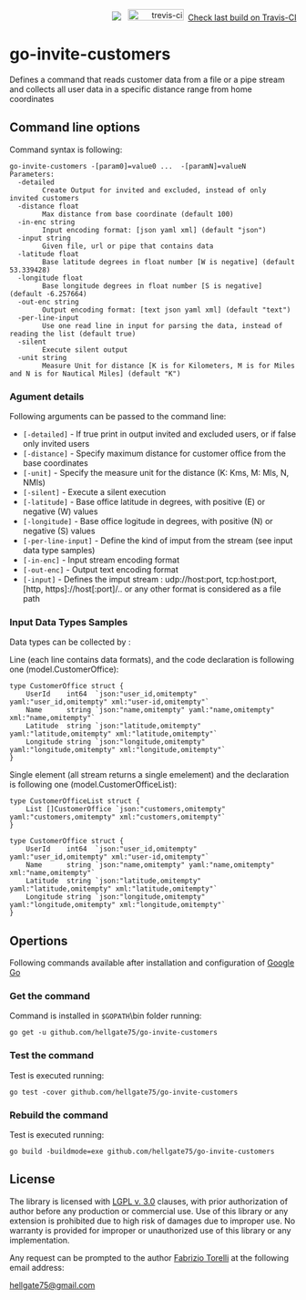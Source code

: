 <p align="right">
 <img src="https://github.com/hellgate75/go-invite-customers/workflows/Go/badge.svg?branch=master"></img>
&nbsp;&nbsp;<img src="https://api.travis-ci.com/hellgate75/go-invite-customers.svg?branch=master" alt="trevis-ci" width="98" height="20" />&nbsp;&nbsp;<a href="https://travis-ci.com/hellgate75/go-invite-customers">Check last build on Travis-CI</a>
 </p>

# go-invite-customers
Defines a command that reads customer data from a file or a pipe stream and collects all user data in a specific distance range from home coordinates


## Command line options

Command syntax is following:
```
go-invite-customers -[param0]=value0 ...  -[paramN]=valueN
Parameters:
  -detailed
        Create Output for invited and excluded, instead of only invited customers
  -distance float
        Max distance from base coordinate (default 100)
  -in-enc string
        Input encoding format: [json yaml xml] (default "json")
  -input string
        Given file, url or pipe that contains data
  -latitude float
        Base latitude degrees in float number [W is negative] (default 53.339428)
  -longitude float
        Base longitude degrees in float number [S is negative] (default -6.257664)
  -out-enc string
        Output encoding format: [text json yaml xml] (default "text")
  -per-line-input
        Use one read line in input for parsing the data, instead of reading the list (default true)
  -silent
        Execute silent output
  -unit string
        Measure Unit for distance [K is for Kilometers, M is for Miles and N is for Nautical Miles] (default "K")
```

### Agument details

Following arguments can be passed to the command line:

* `[-detailed]` - If true print in output invited and excluded users, or if false only invited users
* `[-distance]` - Specify maximum distance for customer office from the base coordinates
* `[-unit]` - Specify the measure unit for the distance (K: Kms, M: Mls, N, NMls)
* `[-silent]` - Execute a silent execution
* `[-latitude]` - Base office latitude in degrees, with positive (E) or negative (W) values
* `[-longitude]` - Base office logitude in degrees, with positive (N) or negative (S) values
* `[-per-line-input]` - Define the kind of imput from the stream (see input data type samples)
* `[-in-enc]` - Input stream encoding format
* `[-out-enc]` - Output text encoding format
* `[-input]` - Defines the imput stream : udp://host:port, tcp:host:port, [http, https]://host[:port]/.. or any other format is considered as a file path


### Input Data Types Samples

Data types can be collected by :

Line (each line contains data formats), and the code declaration is following one (model.CustomerOffice):

```
type CustomerOffice struct {
	UserId    int64  `json:"user_id,omitempty" yaml:"user_id,omitempty" xml:"user-id,omitempty"`
	Name      string `json:"name,omitempty" yaml:"name,omitempty" xml:"name,omitempty"`
	Latitude  string `json:"latitude,omitempty" yaml:"latitude,omitempty" xml:"latitude,omitempty"`
	Longitude string `json:"longitude,omitempty" yaml:"longitude,omitempty" xml:"longitude,omitempty"`
}
```

Single element (all stream returns a single emelement) and the declaration is following one (model.CustomerOfficeList):

```
type CustomerOfficeList struct {
	List []CustomerOffice `json:"customers,omitempty" yaml:"customers,omitempty" xml:"customers,omitempty"`
}

type CustomerOffice struct {
	UserId    int64  `json:"user_id,omitempty" yaml:"user_id,omitempty" xml:"user-id,omitempty"`
	Name      string `json:"name,omitempty" yaml:"name,omitempty" xml:"name,omitempty"`
	Latitude  string `json:"latitude,omitempty" yaml:"latitude,omitempty" xml:"latitude,omitempty"`
	Longitude string `json:"longitude,omitempty" yaml:"longitude,omitempty" xml:"longitude,omitempty"`
}
```



## Opertions

Following commands available after installation and configuration of [Google Go](https://golang.org/doc/install)


### Get the command

Command is installed in `$GOPATH`\bin folder running:

```
go get -u github.com/hellgate75/go-invite-customers
```



### Test the command

Test is executed running:

```
go test -cover github.com/hellgate75/go-invite-customers
```


### Rebuild the command

Test is executed running:

```
go build -buildmode=exe github.com/hellgate75/go-invite-customers
```




## License

The library is licensed with [LGPL v. 3.0](/LICENSE) clauses, with prior authorization of author before any production or commercial use. Use of this library or any extension is prohibited due to high risk of damages due to improper use. No warranty is provided for improper or unauthorized use of this library or any implementation.

Any request can be prompted to the author [Fabrizio Torelli](https://www.linkedin.com/in/fabriziotorelli) at the following email address:

[hellgate75@gmail.com](mailto:hellgate75@gmail.com)
 

